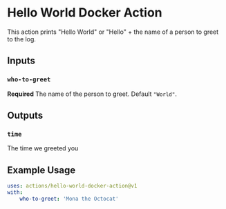 # Hello World Docker Action

This action prints "Hello World" or "Hello" + the name of a person to greet to the log.

## Inputs

### `who-to-greet`
**Required** The name of the person to greet. Default `"World"`.

## Outputs

### `time`

The time we greeted you

## Example Usage

```yml
uses: actions/hello-world-docker-action@v1
with:
    who-to-greet: 'Mona the Octocat'
```
